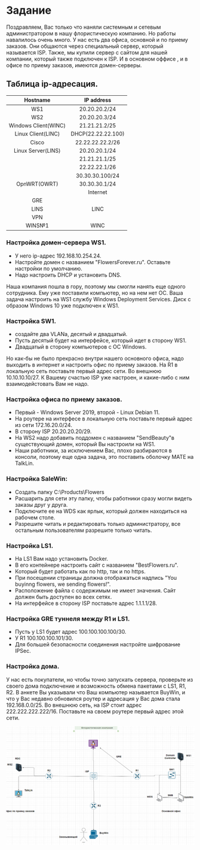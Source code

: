 # Задание
Поздравляем, Вас только что наняли системным и сетевым администратором в нашу флористическую компанию. Но работы навалилось очень много.
У нас есть два офиса, основной и по приему заказов. Они общаются через специальный сервер, который называется ISP.
Также, мы купили сервер с сайтом для нашей компании, который также подключен к ISP. 
И в основном оффисе , и в офисе по приему заказов, имеются домен-серверы.

## Таблица ip-адресация.
 | Hostname | IP address |
 |:-----------------:|:----------------------:|
 | WS1 | 20.20.20.2/24 |
 | WS2 | 20.20.20.3/24 |
 | Windows Client(WINC) | 21.21.21.2/25 |
 | Linux Client(LINC) | DHCP(22.22.22.100) |
 | Cisco | 22.22.22.22.2/26 |
 | Linux Server(LINS) | 20.20.20.1/24 |
 | | 21.21.21.1/25 |
 | | 22.22.22.1/26 |
 | | 30.30.30.100/24 |
 | OpnWRT(OWRT) | 30.30.30.1/24 |
 | | Internet |
 | GRE | |
 | LINS | LINC |
 | VPN | |
 | WINS№1 | WINC |
 
### Настройка домен-сервера WS1. 
  - У него ip-адрес 192.168.10.254.24. 
  - Настройте домен с названием "FlowersForever.ru". Оставьте настройки по умолчанию. 
  - Надо настроить DHCP и установить DNS.
  
Наша компания пошла в гору, поэтому мы смогли нанять еще одного сотрудника. Ему уже поставили компьютер, но на нем нет ОС.
Ваша задача настроить на WS1 службу Windows Deployment Services. Диск с образом Windows 10 уже подключен к WS1. 


### Наcтройка SW1. 
  - cоздайте два VLANа, десятый и двадцатый. 
  - Пусть десятый будет на интерфейсе, который идет в сторону WS1. 
  - Двадцатый в сторону компьютеров с ОС Windows.

Но как-бы не было прекрасно внутри нашего основного офиса, надо выходить в интернет и настроить офис по приему заказов.
На R1 в локальную сеть поставьте первый адрес сети. Во внешнюю 10.10.10.10/27. К Вашему счастью ISP уже настроен, и какие-либо с ним взаимодейстовать Вам не надо.

### Настройка офиса по приему заказов.  
 - Первый - Windows Server 2019, второй -  Linux Debian 11.
 - На роутере на интерфесе в локальную сеть поставьте первый адрес из сети 172.16.20.0/24. 
 - В сторону ISP 20.20.20.20/29.
 - На WS2 надо добавить поддомен с названием "SendBeauty"в существующий домен, который Вы настроили на WS1.
 - Наши работники, за исключением Вас, плохо разбираются в консоли, поэтому еще одна задача, это поставить оболочку MATE на TalkLin.

### Настройка SaleWin:
 - Создать папку C:\Products\Flowers 
 - Расшарить для сети эту папку, чтобы работники сразу могли видеть заказы друг у друга.
 - Подключите ее на WDS как ярлык, который должен находиться на рабочем столе. 
 - Разрешите читать и редактировать только администратору, все остальным пользователям разрешите только читать.

### Настройка LS1. 
 - На LS1 Вам надо установить Docker. 
 - В его контейнере настроить сайт с названием "BestFlowers.ru". 
 - Который будет работать как по http, так и по https.
 - При посещении страницы должна отображаться надпись "You buyinng flowers, we sending flowers!". 
 - Расположение файла с содержимым не имеет значения. Сайт должен быть доступен во всех сетях.
 - На интерфейсе в сторону ISP поставьте адрес 1.1.1.1/28.

 ### Настройка GRE туннеля между R1 и LS1. 
 - Пусть у LS1 будет адрес 100.100.100.100/30. 
 - У R1 100.100.100.101/30. 
 - Для большей безопасности соединения настройте шифрование IPSec.

### Настройка дома.
У нас есть покупатели, но чтобы точно запускать сервера, проверьте из своего дома подключение и возможность обмена пакетами с LS1, R1, R2. В анкете Вы указывали что Ваш компьютер называется BuyWin, и что у Вас недавно обновился роутер и адресация у Вас дома стала 192.168.0.0/25.
Во внешнюю сеть, на ISP стоит адрес 222.222.222.222/16. Поставьте на своем роутере первый адрес этой сети.








![image](https://github.com/1BABAYKA1/Offices/blob/main/топология.png)
